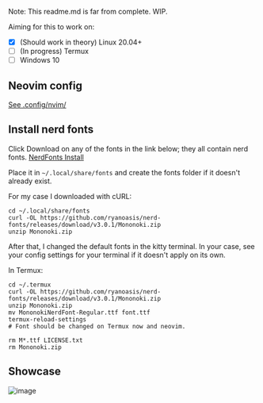Note: This readme.md is far from complete. WIP.

Aiming for this to work on:
- [x] (Should work in theory) Linux 20.04+
- [ ] (In progress) Termux
- [ ] Windows 10

## Neovim config

[See .config\/nvim\/](.config/nvim/)

## Install nerd fonts

Click Download on any of the fonts in the link below; they all contain nerd fonts.
[NerdFonts Install](https://nerdfonts.com/font-downloads)

Place it in `~/.local/share/fonts` and create the fonts folder if it doesn't already exist.

For my case I downloaded with cURL:
```
cd ~/.local/share/fonts
curl -OL https://github.com/ryanoasis/nerd-fonts/releases/download/v3.0.1/Mononoki.zip
unzip Mononoki.zip
```
After that, I changed the default fonts in the kitty terminal. In your case, see your config settings for your terminal if it doesn't apply on its own.

In Termux:
```
cd ~/.termux
curl -OL https://github.com/ryanoasis/nerd-fonts/releases/download/v3.0.1/Mononoki.zip
unzip Mononoki.zip
mv MononokiNerdFont-Regular.ttf font.ttf
termux-reload-settings
# Font should be changed on Termux now and neovim.

rm M*.ttf LICENSE.txt
rm Mononoki.zip
```

## Showcase

![image](https://github.com/FrostyNick/dotfiles/assets/57016218/dc492a6c-f389-45b4-b874-b4850f5ea08a)
